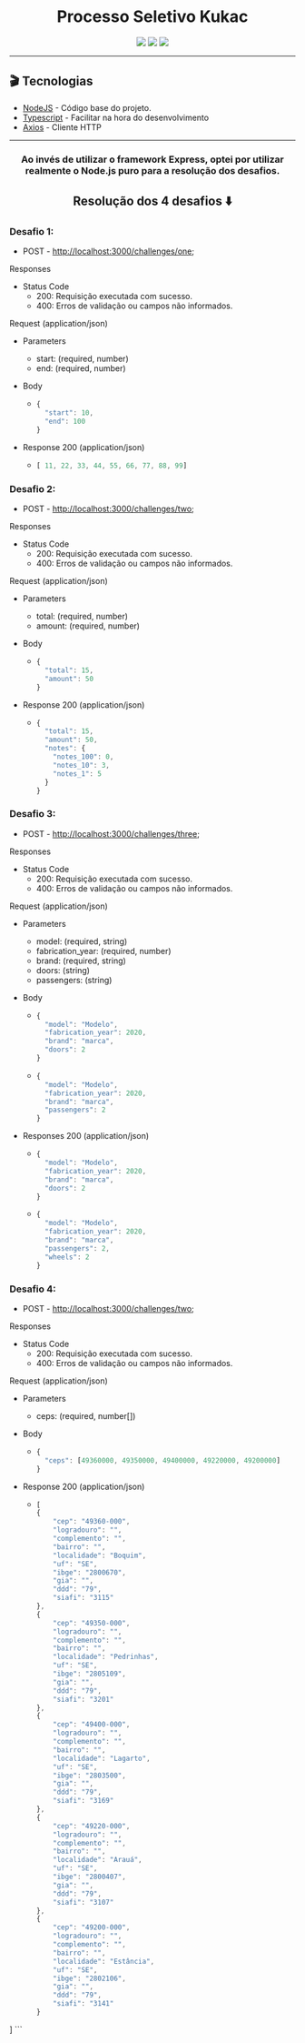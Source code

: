 <div align="center">
  <h1>Processo Seletivo Kukac</h1>
</div>


<div align="center">
<img src="https://img.shields.io/badge/npm-8.11.0-green" />
<img src="https://img.shields.io/badge/node-16.15.1-green" />
<img src="https://img.shields.io/badge/typescript-4.7.3-7159c1" />
</div>
<hr/>

<h2> 🎬 Tecnologias</h2>
 
<ul>
  <li><a target="_blank" href="https://nodejs.org/pt-br/" >NodeJS</a> - Código base do projeto.</li>
  <li><a target="_blank" href="https://www.typescriptlang.org/" >Typescript</a> - Facilitar na hora do desenvolvimento</li>
  <li><a target="_blank" href="https://axios-http.com/ptbr/docs/intro" >Axios</a> - Cliente HTTP</li>
</ul>
<hr/>

<h3 align="center">Ao invés de utilizar o framework Express, optei por utilizar realmente o Node.js puro para a resolução dos desafios.</h3>

<h2 align="center">Resolução dos 4 desafios ⬇️</h2>

<h3>Desafio 1:</h3>

- POST - <http://localhost:3000/challenges/one>;

<p>Responses</p>

- Status Code
  - 200: Requisição executada com sucesso.
  - 400: Erros de validação ou campos não informados.

<p>Request (application/json)</p>

- Parameters
  - start: (required, number)
  - end: (required, number)

- Body
  - ```typescript
    {
      "start": 10,
      "end": 100
    }
    ```

- Response 200 (application/json)
  - ```typescript
    [ 11, 22, 33, 44, 55, 66, 77, 88, 99]
    ```
<h3>Desafio 2:</h3>

- POST - <http://localhost:3000/challenges/two>;

<p>Responses</p>

- Status Code
  - 200: Requisição executada com sucesso.
  - 400: Erros de validação ou campos não informados.

<p>Request (application/json)</p>

- Parameters
  - total: (required, number)
  - amount: (required, number)

- Body
  - ```typescript
    {
      "total": 15,
      "amount": 50
    }
    ```

- Response 200 (application/json)
  - ```typescript
    {
      "total": 15,
      "amount": 50,
      "notes": {
        "notes_100": 0,
        "notes_10": 3,
        "notes_1": 5
      }
    }
    ```

<h3>Desafio 3:</h3>

- POST - <http://localhost:3000/challenges/three>;

<p>Responses</p>

- Status Code
  - 200: Requisição executada com sucesso.
  - 400: Erros de validação ou campos não informados.

<p>Request (application/json)</p>

- Parameters
  - model: (required, string)
  - fabrication_year: (required, number)
  - brand: (required, string)
  - doors: (string)
  - passengers: (string)

- Body
  - ```typescript
    {
      "model": "Modelo",
      "fabrication_year": 2020,
      "brand": "marca",
      "doors": 2
    }
    ```
  - ```typescript
    {
      "model": "Modelo",
      "fabrication_year": 2020,
      "brand": "marca",
      "passengers": 2
    }
    ```


- Responses 200 (application/json)
  - ```typescript
    {
      "model": "Modelo",
      "fabrication_year": 2020,
      "brand": "marca",
      "doors": 2
    }
    ```
  - ```typescript
    {
      "model": "Modelo",
      "fabrication_year": 2020,
      "brand": "marca",
      "passengers": 2,
      "wheels": 2
    }
    ```

<h3>Desafio 4:</h3>

- POST - <http://localhost:3000/challenges/two>;

<p>Responses</p>

- Status Code
  - 200: Requisição executada com sucesso.
  - 400: Erros de validação ou campos não informados.

<p>Request (application/json)</p>

- Parameters
  - ceps: (required, number[])

- Body
  - ```typescript
    {
      "ceps": [49360000, 49350000, 49400000, 49220000, 49200000]
    }
    ```

- Response 200 (application/json)
  - ```typescript
    [
	{
		"cep": "49360-000",
		"logradouro": "",
		"complemento": "",
		"bairro": "",
		"localidade": "Boquim",
		"uf": "SE",
		"ibge": "2800670",
		"gia": "",
		"ddd": "79",
		"siafi": "3115"
	},
	{
		"cep": "49350-000",
		"logradouro": "",
		"complemento": "",
		"bairro": "",
		"localidade": "Pedrinhas",
		"uf": "SE",
		"ibge": "2805109",
		"gia": "",
		"ddd": "79",
		"siafi": "3201"
	},
	{
		"cep": "49400-000",
		"logradouro": "",
		"complemento": "",
		"bairro": "",
		"localidade": "Lagarto",
		"uf": "SE",
		"ibge": "2803500",
		"gia": "",
		"ddd": "79",
		"siafi": "3169"
	},
	{
		"cep": "49220-000",
		"logradouro": "",
		"complemento": "",
		"bairro": "",
		"localidade": "Arauá",
		"uf": "SE",
		"ibge": "2800407",
		"gia": "",
		"ddd": "79",
		"siafi": "3107"
	},
	{
		"cep": "49200-000",
		"logradouro": "",
		"complemento": "",
		"bairro": "",
		"localidade": "Estância",
		"uf": "SE",
		"ibge": "2802106",
		"gia": "",
		"ddd": "79",
		"siafi": "3141"
	}
]
    ```


